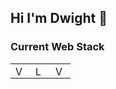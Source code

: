 ## Hi I'm Dwight 👋

### Current Web Stack
<table>
  <tbody>
    <tr>
      <td>
        <a href="https://vuejs.org/">
          <img alt="Vuejs" title="Vuejs" height="16" src="https://cdn.svgporn.com/logos/vue.svg" />
        </a>
      </td>
      <td>
        <a href="https://laravel.com/">
          <img alt="Laravel" title="Laravel" height="16" src="https://cdn.svgporn.com/logos/laravel.svg" />
        </a>
      </td>
      <td>
        <a href="https://tailwindcss.com/">
          <img alt="Vuejs" title="Vuejs" height="16" src="https://cdn.svgporn.com/logos/tailwindcss-icon.svg" />
        </a>
      </td>
    </tr>
  </tbody>
</table>
